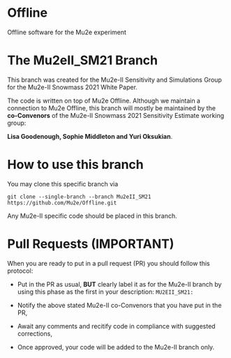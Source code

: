 # Offline
Offline software for the Mu2e experiment

# The Mu2eII_SM21 Branch

This branch was created for the Mu2e-II Sensitivity and Simulations Group for the Mu2e-II Snowmass 2021 White Paper.

The code is written on top of Mu2e Offline. Although we maintain a connection to Mu2e Offline, this branch will mostly be maintained by the **co-Convenors** of the Mu2e-II Snowmass 2021 Sensitivity Estimate working group:

**Lisa Goodenough, Sophie Middleton and Yuri Oksukian**.

# How to use this branch

You may clone this specific branch via

```git clone --single-branch --branch Mu2eII_SM21 https://github.com/Mu2e/Offline.git```

Any Mu2e-II specific code should be placed in this branch. 

# Pull Requests (IMPORTANT)

When you are ready to put in a pull request (PR) you should follow this protocol:

* Put in the PR as usual, **BUT** clearly label it as for the Mu2e-II branch by using this phase as the first in your description: ```MU2EII_SM21:```
 
* Notify the above stated Mu2e-II co-Convenors that you have put in the PR,

* Await any comments and recitify code in compliance with suggested corrections,

* Once approved, your code will be added to the Mu2e-II branch only.
